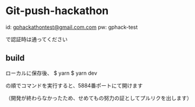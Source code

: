 # Git-push-hackathon

id: gphackathontest@gmail.com.com
pw: gphack-test

で認証時は通ってください

## build

ローカルに保存後、
$ yarn 
$ yarn dev

の順でコマンドを実行すると、5884番ポートにて開けます

（開発が終わらなかったため、せめてもの努力の証としてプルリクを出します）
